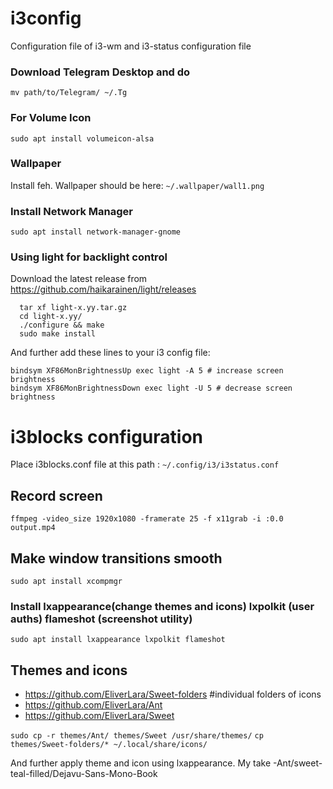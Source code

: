 # i3config
Configuration file of i3-wm and i3-status configuration file

### Download Telegram Desktop and do
    mv path/to/Telegram/ ~/.Tg

### For Volume Icon
    sudo apt install volumeicon-alsa

### Wallpaper
Install feh.
Wallpaper should be here: `~/.wallpaper/wall1.png`

### Install Network Manager
    sudo apt install network-manager-gnome

### Using light for backlight control

Download the latest release from https://github.com/haikarainen/light/releases
  
      tar xf light-x.yy.tar.gz
      cd light-x.yy/
      ./configure && make
      sudo make install
      
And further add these lines to your i3 config file:

    bindsym XF86MonBrightnessUp exec light -A 5 # increase screen brightness
    bindsym XF86MonBrightnessDown exec light -U 5 # decrease screen brightness

# i3blocks configuration

Place i3blocks.conf file at this path : `~/.config/i3/i3status.conf`

## Record screen

	ffmpeg -video_size 1920x1080 -framerate 25 -f x11grab -i :0.0 output.mp4

## Make window transitions smooth

	sudo apt install xcompmgr
### Install lxappearance(change themes and icons) lxpolkit (user auths) flameshot (screenshot utility) 
	sudo apt install lxappearance lxpolkit flameshot

## Themes and icons

 - https://github.com/EliverLara/Sweet-folders #individual folders of icons
 - https://github.com/EliverLara/Ant
 - https://github.com/EliverLara/Sweet

```sudo cp -r themes/Ant/ themes/Sweet /usr/share/themes/```
```cp themes/Sweet-folders/* ~/.local/share/icons/```

And further apply theme and icon using lxappearance. My take -Ant/sweet-teal-filled/Dejavu-Sans-Mono-Book
	


